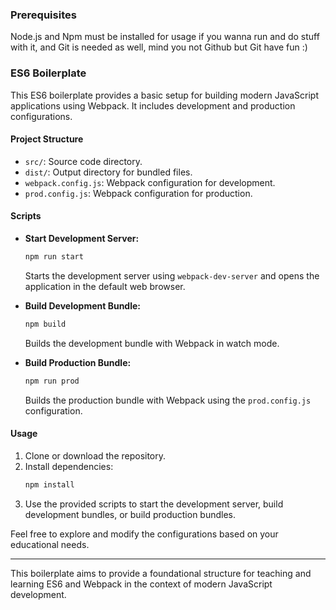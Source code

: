 ### Prerequisites

Node.js and Npm must be installed for usage if you wanna run and do stuff with it, and Git is needed as well, mind you not Github but Git
have fun :)

### ES6 Boilerplate

This ES6 boilerplate provides a basic setup for building modern JavaScript applications using Webpack. It includes development and production configurations.

#### Project Structure

- `src/`: Source code directory.
- `dist/`: Output directory for bundled files.
- `webpack.config.js`: Webpack configuration for development.
- `prod.config.js`: Webpack configuration for production.

#### Scripts

- **Start Development Server:**
  ```bash
  npm run start
  ```
  Starts the development server using `webpack-dev-server` and opens the application in the default web browser.

- **Build Development Bundle:**
  ```bash
  npm build
  ```
  Builds the development bundle with Webpack in watch mode.

- **Build Production Bundle:**
  ```bash
  npm run prod
  ```
  Builds the production bundle with Webpack using the `prod.config.js` configuration.

#### Usage

1. Clone or download the repository.
2. Install dependencies:
   ```bash
   npm install
   ```
3. Use the provided scripts to start the development server, build development bundles, or build production bundles.

Feel free to explore and modify the configurations based on your educational needs.

---

This boilerplate aims to provide a foundational structure for teaching and learning ES6 and Webpack in the context of modern JavaScript development.
